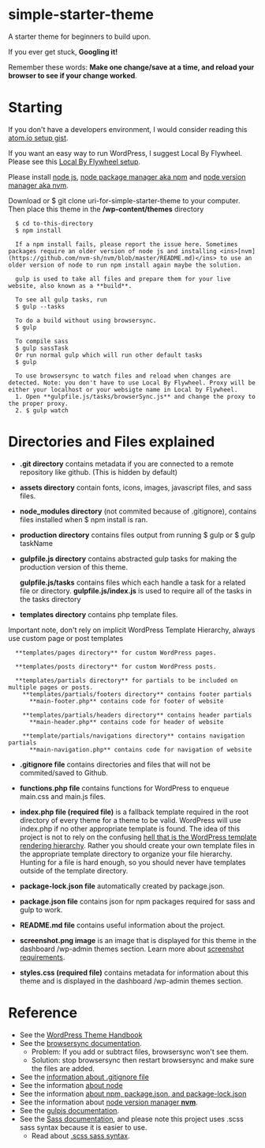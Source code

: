 # simple-starter-theme

  A starter theme for beginners to build upon.

  If you ever get stuck, **Googling it!**

  Remember these words: **Make one change/save at a time, and reload your browser to see if your change worked**.

# Starting

If you don't have a developers environment, I would consider reading this <ins>[atom.io setup gist](https://gist.github.com/max-cmoa/a16bf224d1b6672bea030e7196d26a22)</ins>.

If you want an easy way to run WordPress, I suggest Local By Flywheel. Please see this <ins>[Local By Flywheel setup](https://gist.github.com/max-cmoa/16057cde0c9b87ff900e4b2eb8faafe3)</ins>.

Please install <ins>[node js](https://nodejs.org/en/download/)</ins>, <ins>[node package manager aka npm](https://docs.npmjs.com/cli/install)</ins> and <ins>[node version manager aka nvm](https://github.com/nvm-sh/nvm/blob/master/README.md)</ins>.

Download or $ git clone uri-for-simple-starter-theme to your computer. Then place this theme in the **/wp-content/themes** directory

      $ cd to-this-directory
      $ npm install

      If a npm install fails, please report the issue here. Sometimes packages require an older version of node js and installing <ins>[nvm](https://github.com/nvm-sh/nvm/blob/master/README.md)</ins> to use an older version of node to run npm install again maybe the solution.

      gulp is used to take all files and prepare them for your live website, also known as a **build**.

      To see all gulp tasks, run
      $ gulp --tasks

      To do a build without using browsersync.
      $ gulp

      To compile sass
      $ gulp sassTask
      Or run normal gulp which will run other default tasks
      $ gulp

      To use browsersync to watch files and reload when changes are detected. Note: you don't have to use Local By Flywheel. Proxy will be either your localhost or your websigte name in Local by Flywheel.
      1. Open **gulpfile.js/tasks/browserSync.js** and change the proxy to the proper proxy.
      2. $ gulp watch

# Directories and Files explained

  * **.git directory** contains metadata if you are connected to a remote repository like github. (This is hidden by default)

  * **assets directory** contain fonts, icons, images, javascript files, and sass files.

  * **node_modules directory** (not commited because of .gitignore), contains files installed when $ npm install is ran.

  * **production directory** contains files output from running $ gulp or $ gulp taskName

  * **gulpfile.js directory** contains abstracted gulp tasks for making the production version of this theme.

     **gulpfile.js/tasks** contains files which each handle a task for a related file or directory.
    **gulpfile.js/index.js** is used to require all of the tasks in the tasks directory

  * **templates directory** contains php template files.

  Important note, don't rely on implicit WordPress Template Hierarchy, always use custom page or post templates

      **templates/pages directory** for custom WordPress pages.

      **templates/posts directory** for custom WordPress posts.

      **templates/partials directory** for partials to be included on multiple pages or posts.
        **templates/partials/footers directory** contains footer partials
          **main-footer.php** contains code for footer of website

        **templates/partials/headers directory** contains header partials
          **main-header.php** contains code for header of website

        **template/partials/navigations directory** contains navigation partials
          **main-navigation.php** contains code for navigation of website

  * **.gitignore file** contains directories and files that will not be commited/saved to Github.

  * **functions.php file** contains functions for WordPress to enqueue main.css and main.js files.

  * **index.php file (required file)** is a fallback template required in the root directory of every theme for a theme to be valid. WordPress will use index.php if no other appropriate template is found. The idea of this project is not to rely on the confusing <ins>[hell that is the WordPress template rendering hierarchy](https://wphierarchy.com)</ins>. Rather you should create your own template files in the appropriate template directory to organize your file hierarchy. Hunting for a file is hard enough, so you should never have templates outside of the template directory.

  * **package-lock.json file** automatically created by package.json.

  * **package.json file** contains json for npm packages required for sass and gulp to work.

  * **README.md file** contains useful information about the project.

  * **screenshot.png image** is an image that is displayed for this theme in the dashboard /wp-admin themes section. Learn more about <ins>[screenshot requirements](https://wpism.com/wordpress-theme-screenshot/)</ins>.

  * **styles.css (required file)** contains metadata for information about this theme and is displayed in the dashboard /wp-admin themes section.

# Reference
  * See the <ins>[WordPress Theme Handbook](https://developer.wordpress.org/themes/getting-started/)</ins>
  * See the <ins>[browsersync documentation](https://www.browsersync.io/docs/api#api-init)</ins>.
      * Problem: If you add or subtract files, browsersync won't see them.
      * Solution: stop browsersync then restart browsersync and make sure the files are added.
  * See the <ins>[information about .gitignore file](https://help.github.com/en/github/using-git/ignoring-files)</ins>
  * See the information <ins>[about node](https://www.w3schools.com/nodejs/)</ins>
  * See the information <ins>[about npm, package.json, and package-lock.json](https://nodesource.com/blog/an-absolute-beginners-guide-to-using-npm/)</ins>
  * See the information about <ins>[node version manager **nvm**](https://www.keycdn.com/blog/node-version-manager)</ins>.
  * See the <ins>[gulpjs documentation](https://gulpjs.com/docs/en/getting-started/quick-start)</ins>.
  * See the <ins>[Sass documentation](https://sass-lang.com/guide)</ins>, and please note this project uses .scss sass syntax because it is easier to use.
    * Read about <ins>[.scss sass syntax](https://sass-lang.com/documentation/syntax)</ins>.
